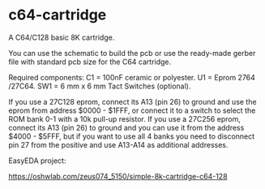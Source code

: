 # c64-cartridge
A C64/C128 basic 8K cartridge.


You can use the schematic to build the pcb or use the ready-made gerber file with standard pcb size for the C64 cartridge.

Required components:
C1 = 100nF ceramic or polyester.
U1 = Eprom 2764 /27C64.
SW1 = 6 mm x 6 mm Tact Switches (optional).

If you use a 27C128 eprom, connect its A13 (pin 26) to ground and use the eprom from address $0000 - $1FFF, or connect it to a switch to select the ROM bank 0-1 with a 10k pull-up resistor.
If you use a 27C256 eprom, connect its A13 (pin 26) to ground and you can use it from the address $4000 - $5FFF, but if you want to use all 4 banks you need to disconnect pin 27 from the positive and use A13-A14 as additional addresses.

EasyEDA project:

https://oshwlab.com/zeus074_5150/simple-8k-cartridge-c64-128
